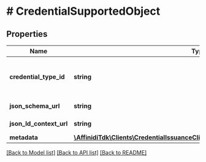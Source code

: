 # # CredentialSupportedObject

## Properties

Name | Type | Description | Notes
------------ | ------------- | ------------- | -------------
**credential_type_id** | **string** | It is a String that identifies a Credential that is being requested to be issued. |
**json_schema_url** | **string** | credential jsonLdContextUrl |
**json_ld_context_url** | **string** | credential jsonSchemaUrl |
**metadata** | [**\AffinidiTdk\Clients\CredentialIssuanceClient\Model\SupportedCredentialMetadata**](SupportedCredentialMetadata.md) |  | [optional]

[[Back to Model list]](../../README.md#models) [[Back to API list]](../../README.md#endpoints) [[Back to README]](../../README.md)
